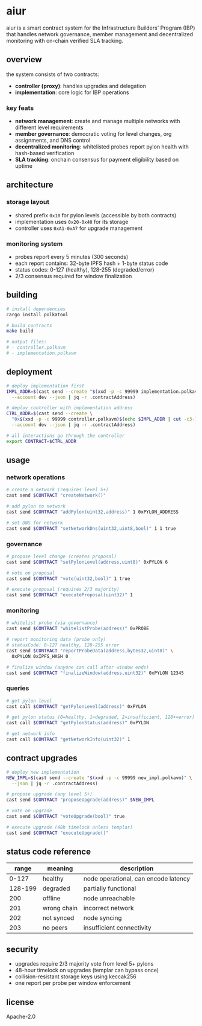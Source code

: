 # aiur

aiur is a smart contract system for the Infrastructure Builders' Program (IBP)
that handles network governance, member management and decentralized monitoring
with on-chain verified SLA tracking.

## overview

the system consists of two contracts:
- **controller (proxy)**: handles upgrades and delegation
- **implementation**: core logic for IBP operations

### key feats

- **network management**: create and manage multiple networks with different level requirements
- **member governance**: democratic voting for level changes, org assignments, and DNS control
- **decentralized monitoring**: whitelisted probes report pylon health with hash-based verification
- **SLA tracking**: onchain consensus for payment eligibility based on uptime

## architecture

### storage layout
- shared prefix `0x10` for pylon levels (accessible by both contracts)
- implementation uses `0x20-0x40` for its storage
- controller uses `0xA1-0xA7` for upgrade management

### monitoring system
- probes report every 5 minutes (300 seconds)
- each report contains: 32-byte IPFS hash + 1-byte status code
- status codes: 0-127 (healthy), 128-255 (degraded/error)
- 2/3 consensus required for window finalization

## building

```bash
# install dependencies
cargo install polkatool

# build contracts
make build

# output files:
# - controller.polkavm
# - implementation.polkavm
```

## deployment

```bash
# deploy implementation first
IMPL_ADDR=$(cast send --create "$(xxd -p -c 99999 implementation.polkavm)" \
  --account dev --json | jq -r .contractAddress)

# deploy controller with implementation address
CTRL_ADDR=$(cast send --create \
  "0x$(xxd -p -c 99999 controller.polkavm)$(echo $IMPL_ADDR | cut -c3-)" \
  --account dev --json | jq -r .contractAddress)

# all interactions go through the controller
export CONTRACT=$CTRL_ADDR
```

## usage

### network operations

```bash
# create a network (requires level 5+)
cast send $CONTRACT "createNetwork()"

# add pylon to network
cast send $CONTRACT "addPylon(uint32,address)" 1 0xPYLON_ADDRESS

# set DNS for network
cast send $CONTRACT "setNetworkDns(uint32,uint8,bool)" 1 1 true
```

### governance

```bash
# propose level change (creates proposal)
cast send $CONTRACT "setPylonLevel(address,uint8)" 0xPYLON 6

# vote on proposal
cast send $CONTRACT "vote(uint32,bool)" 1 true

# execute proposal (requires 2/3 majority)
cast send $CONTRACT "executeProposal(uint32)" 1
```

### monitoring

```bash
# whitelist probe (via governance)
cast send $CONTRACT "whitelistProbe(address)" 0xPROBE

# report monitoring data (probe only)
# statusCode: 0-127 healthy, 128-255 error
cast send $CONTRACT "reportProbeData(address,bytes32,uint8)" \
  0xPYLON 0xIPFS_HASH 0

# finalize window (anyone can call after window ends)
cast send $CONTRACT "finalizeWindow(address,uint32)" 0xPYLON 12345
```

### queries

```bash
# get pylon level
cast call $CONTRACT "getPylonLevel(address)" 0xPYLON

# get pylon status (0=healthy, 1=degraded, 2=insufficient, 128+=error)
cast call $CONTRACT "getPylonStatus(address)" 0xPYLON

# get network info
cast call $CONTRACT "getNetworkInfo(uint32)" 1
```

## contract upgrades

```bash
# deploy new implementation
NEW_IMPL=$(cast send --create "$(xxd -p -c 99999 new_impl.polkavm)" \
  --json | jq -r .contractAddress)

# propose upgrade (any level 5+)
cast send $CONTRACT "proposeUpgrade(address)" $NEW_IMPL

# vote on upgrade
cast send $CONTRACT "voteUpgrade(bool)" true

# execute upgrade (48h timelock unless templar)
cast send $CONTRACT "executeUpgrade()"
```

## status code reference

| range | meaning | description |
|-------|---------|-------------|
| 0-127 | healthy | node operational, can encode latency |
| 128-199 | degraded | partially functional |
| 200 | offline | node unreachable |
| 201 | wrong chain | incorrect network |
| 202 | not synced | node syncing |
| 203 | no peers | insufficient connectivity |

## security

- upgrades require 2/3 majority vote from level 5+ pylons
- 48-hour timelock on upgrades (templar can bypass once)
- collision-resistant storage keys using keccak256
- one report per probe per window enforcement

## license

Apache-2.0
